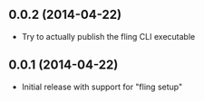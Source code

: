 0.0.2 (2014-04-22)
------------------
* Try to actually publish the fling CLI executable

0.0.1 (2014-04-22)
------------------
* Initial release with support for "fling setup"
